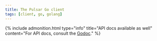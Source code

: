 ```yaml
---
title: The Pulsar Go client
tags: [client, go, golang]
---
```


{% include admonition.html type="info" title="API docs available as well"
   content="For API docs, consult the [Godoc](https://godoc.org/github.com/apache/incubator-pulsar/pulsar-client-go/pulsar)." %}